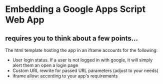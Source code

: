 # Embedding a Google Apps Script Web App
## requires you to think about a few points...

The html template hosting the app in an iframe accounts for the following:
- User login status. If a user is not logged in with google, it will simply alert them an open a login page
- Custom URL rewrite for passed URL parameters (adjust to your needs)
- iframe allow: according to your app's requirements
